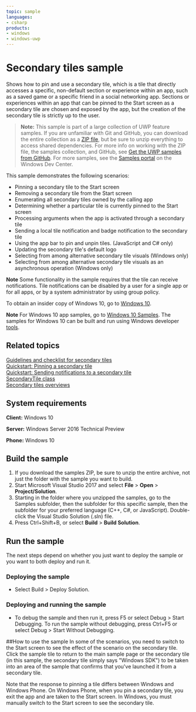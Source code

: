 ```yaml
---
topic: sample
languages:
- csharp
products:
- windows
- windows-uwp
---
```


<!---
  category: TilesToastAndNotifications
  samplefwlink: http://go.microsoft.com/fwlink/p/?LinkId=620593
--->

# Secondary tiles sample

Shows how to pin and use a secondary tile, which is a tile that directly accesses a specific, non-default section or experience within an app, 
such as a saved game or a specific friend in a social networking app. Sections or experiences within an app that can be pinned to the Start screen 
as a secondary tile are chosen and exposed by the app, but the creation of the secondary tile is strictly up to the user.

> **Note:** This sample is part of a large collection of UWP feature samples. 
> If you are unfamiliar with Git and GitHub, you can download the entire collection as a 
> [ZIP file](https://github.com/Microsoft/Windows-universal-samples/archive/master.zip), but be 
> sure to unzip everything to access shared dependencies. For more info on working with the ZIP file, 
> the samples collection, and GitHub, see [Get the UWP samples from GitHub](https://aka.ms/ovu2uq). 
> For more samples, see the [Samples portal](https://aka.ms/winsamples) on the Windows Dev Center. 

This sample demonstrates the following scenarios:

- Pinning a secondary tile to the Start screen 
- Removing a secondary tile from the Start screen 
- Enumerating all secondary tiles owned by the calling app 
- Determining whether a particular tile is currently pinned to the Start screen 
- Processing arguments when the app is activated through a secondary tile 
- Sending a local tile notification and badge notification to the secondary tile 
- Using the app bar to pin and unpin tiles. (JavaScript and C# only) 
- Updating the secondary tile's default logo 
- Selecting from among alternative secondary tile visuals (Windows only) 
- Selecting from among alternative secondary tile visuals as an asynchronous operation (Windows only) 

**Note**  Some functionality in the sample requires that the tile can receive notifications. Tile notifications can be disabled by a user for a single app or for all apps, or by a system administrator by using group policy.

To obtain an insider copy of Windows 10, go to [Windows 10](http://insider.windows.com). 

**Note**  For Windows 10 app samples, go to  [Windows 10 Samples](https://github.com/Microsoft/Windows-universal-samples). The samples for Windows 10 can be built and run using Windows developer [tools](https://developer.windows.com).

## Related topics

[Guidelines and checklist for secondary tiles](http://msdn.microsoft.com/library/windows/apps/hh465398)  
[Quickstart: Pinning a secondary tile](http://msdn.microsoft.com/library/windows/apps/hh465443)  
[Quickstart: Sending notifications to a secondary tile](http://msdn.microsoft.com/library/windows/apps/hh761474)  
[SecondaryTile class](http://msdn.microsoft.com/library/windows/apps/br242183)  
[Secondary tiles overviews](http://msdn.microsoft.com/library/windows/apps/hh465372)  

## System requirements

**Client:** Windows 10

**Server:** Windows Server 2016 Technical Preview

**Phone:** Windows 10

## Build the sample

1. If you download the samples ZIP, be sure to unzip the entire archive, not just the folder with the sample you want to build. 
2. Start Microsoft Visual Studio 2017 and select **File** \> **Open** \> **Project/Solution**.
3. Starting in the folder where you unzipped the samples, go to the Samples subfolder, then the subfolder for this specific sample, then the subfolder for your preferred language (C++, C#, or JavaScript). Double-click the Visual Studio Solution (.sln) file.
4. Press Ctrl+Shift+B, or select **Build** \> **Build Solution**.

## Run the sample

The next steps depend on whether you just want to deploy the sample or you want to both deploy and run it.

### Deploying the sample

- Select Build > Deploy Solution. 

### Deploying and running the sample

- To debug the sample and then run it, press F5 or select Debug >  Start Debugging. To run the sample without debugging, press Ctrl+F5 or select Debug > Start Without Debugging. 

##How to use the sample
In some of the scenarios, you need to switch to the Start screen to see the effect of the scenario on the secondary tile. Click the sample tile to return to the main sample page or the secondary tile (in this sample, the secondary tile simply says "Windows SDK") to be taken into an area of the sample that confirms that you've launched it from a secondary tile.

Note that the response to pinning a tile differs between Windows and Windows Phone. On Windows Phone, when you pin a secondary tile, you exit the app and are taken to the Start screen. In Windows, you must manually switch to the Start screen to see the secondary tile.

